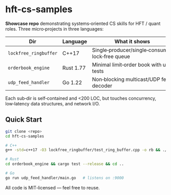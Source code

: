 # hft-cs-samples

**Showcase repo** demonstrating systems‑oriented CS skills for HFT / quant roles.
Three micro‑projects in three languages:

| Dir | Language | What it shows |
|-----|----------|---------------|
| `lockfree_ringbuffer` | C++17 | Single‑producer/single‑consumer lock‑free queue |
| `orderbook_engine` | Rust 1.77 | Minimal limit‑order book with unit tests |
| `udp_feed_handler` | Go 1.22 | Non‑blocking multicast/UDP feed decoder |

Each sub‑dir is self‑contained and <200 LOC, but touches concurrency,
low‑latency data structures, and network I/O.

## Quick Start

```bash
git clone <repo>
cd hft-cs-samples

# C++
g++ -std=c++17 -O3 lockfree_ringbuffer/test_ring_buffer.cpp -o rb && ./rb

# Rust
cd orderbook_engine && cargo test --release && cd ..

# Go
go run udp_feed_handler/main.go   # listens on :9000
```

All code is MIT‑licensed — feel free to reuse.

